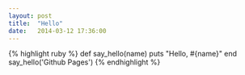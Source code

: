 ```yaml
---
layout: post
title:  "Hello"
date:   2014-03-12 17:36:00
---
```

{% highlight ruby %}
def say_hello(name)
  puts "Hello, #{name}"
end
say_hello('Github Pages')
{% endhighlight %}